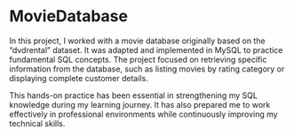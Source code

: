 # MovieDatabase

In this project, I worked with a movie database originally based on the “dvdrental” dataset. It was adapted and implemented in MySQL to practice fundamental SQL concepts. The project focused on retrieving specific information from the database, such as listing movies by rating category or displaying complete customer details.

This hands-on practice has been essential in strengthening my SQL knowledge during my learning journey. It has also prepared me to work effectively in professional environments while continuously improving my technical skills.
